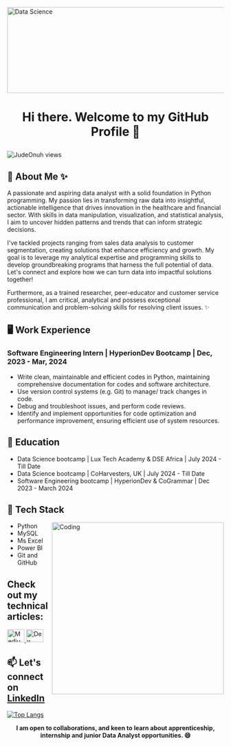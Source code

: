 <img align="center" alt="Data Science" width="1000" height="200" src="https://media.licdn.com/dms/image/C4D12AQESj72-s5gEKg/article-cover_image-shrink_600_2000/0/1626753867110?e=2147483647&v=beta&t=Kf7YAuwZtyCGYLNch-Mgc5eOC-7h7uL_dnBAIgsAFRQ">

# <p align="center">Hi there. Welcome to my GitHub Profile 👋</p>
<p align="left"> <img src="https://komarev.com/ghpvc/?username=Judeonuh&label=Profile%20views&color=0e75b6&style=flat" alt="JudeOnuh views" /> </p>

## 📝 About Me ✨
A passionate and aspiring data analyst with a solid foundation in Python programming. My passion lies in transforming raw data into insightful, actionable intelligence that drives innovation in the healthcare and financial sector. With skills in data manipulation, visualization, and statistical analysis, I aim to uncover hidden patterns and trends that can inform strategic decisions. 

I've tackled projects ranging from sales data analysis to customer segmentation, creating solutions that enhance efficiency and growth. My goal is to leverage my analytical expertise and programming skills to develop groundbreaking programs that harness the full potential of data. Let's connect and explore how we can turn data into impactful solutions together!

Furthermore, as a trained researcher, peer-educator and customer service professional, I am critical, analytical and possess exceptional communication and problem-solving skills for resolving client issues. ✨

## 🖥️ Work Experience
### Software Engineering Intern | HyperionDev Bootcamp |   Dec, 2023 - Mar, 2024
* Write clean, maintainable and efficient codes in Python, maintaining comprehensive documentation for codes and software architecture.
* Use version control systems  (e.g. Git) to manage/ track changes in code.
* Debug and troubleshoot issues, and perform code reviews.
* Identify and implement opportunities for code optimization and performance improvement, ensuring efficient use of system resources.

## 📝 Education
* Data Science bootcamp         | Lux Tech Academy & DSE Africa      | July 2024 - Till Date
* Data Science bootcamp         | CoHarvesters, UK                   | July 2024 - Till Date
* Software Engineering bootcamp | HyperionDev & CoGrammar            | Dec 2023 - March 2024

## **🌱 Tech Stack**
<img align="right" alt="Coding" width="400" src="https://cdn.dribbble.com/users/926537/screenshots/4502924/media/18181eb39eec9784db256e246954adba.gif">

* Python
* MySQL
* Ms Excel
* Power BI
* Git and GitHub

## Check out my technical articles: 
<p align="left">
<a href="https://medium.com/@judeprinceonuh" target="blank">
    <img src="https://miro.medium.com/v2/resize:fit:1400/format:webp/1*psYl0y9DUzZWtHzFJLIvTw.png" alt="Medium logo" width="40" height="30">
</a>
<a href="https://dev.to/jude_onuh" target="blank">
    <img src="https://res.cloudinary.com/practicaldev/image/fetch/s--R9qwOwpC--/c_limit%2Cf_auto%2Cfl_progressive%2Cq_auto%2Cw_880/https://thepracticaldev.s3.amazonaws.com/i/78hs31fax49uwy6kbxyw.png" alt="Dev logo" width="40" height="30">
</a>
</p>

## 📫 Let's connect on <a href="https://www.linkedin.com/in/jude-onuh/" target="blank">LinkedIn</a>

[![Top Langs](https://github-readme-stats.vercel.app/api/top-langs/?username=Judeonuh&layout=compact&theme=chartreuse-dark)](https://github.com/Judeonuh/github-readme-stats)


**<p align="center">I am open to collaborations, and keen to learn about apprenticeship, internship and junior Data Analyst opportunities. 😄</p>**
